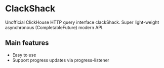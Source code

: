 # ClackShack

Unofficial ClickHouse HTTP query interface clackShack. Super light-weight asynchronous (CompletableFuture) modern API.

## Main features
* Easy to use
* Support progress updates via progress-listener